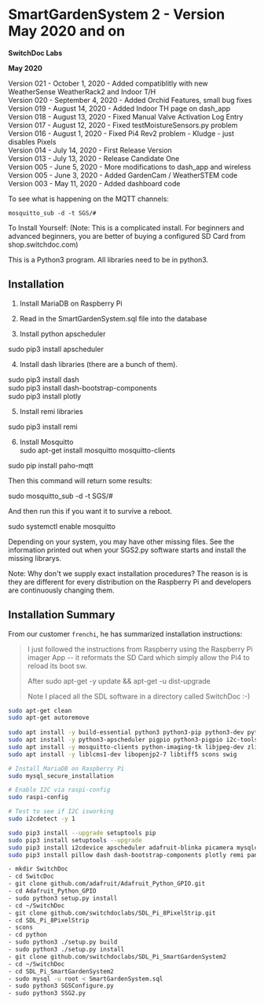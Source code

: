 # SmartGardenSystem 2 - Version May 2020 and on<BR>
**SwitchDoc Labs**
 
**May 2020**

Version 021 - October 1, 2020 - Added compatiblitly with new WeatherSense WeatherRack2 and Indoor T/H<BR>
Version 020 - September 4, 2020 - Added Orchid Features, small bug fixes<BR>
Version 019 - August 14, 2020 - Added Indoor TH page on dash_app<BR> 
Version 018 - August 13, 2020 - Fixed Manual Valve Activation Log Entry<BR> 
Version 017 - August 12, 2020 - Fixed testMoistureSensors.py problem <BR> 
Version 016 - August 1, 2020 - Fixed Pi4 Rev2 problem - Kludge - just disables Pixels<BR>
Version 014 - July 14, 2020 - First Release Version <BR>
Version 013 - July 13, 2020 - Release Candidate One <BR>
Version 005 - June 5, 2020 - More modifications to dash_app and wireless<BR>
Version 005 - June 3, 2020 - Added GardenCam / WeatherSTEM code<BR>
Version 003 - May 11, 2020 - Added dashboard code<BR>

To see what is happening on the MQTT channels:
```
mosquitto_sub -d -t SGS/#
```

To Install Yourself: (Note:  This is a complicated install. For beginners and advanced beginners, you are better of buying a configured SD Card from shop.switchdoc.com)

This is a Python3 program.  All libraries need to be in python3.

## Installation

1) Install MariaDB on Raspberry Pi

2) Read in the SmartGardenSystem.sql file into the database

3) Install python apscheduler<BR>

 sudo pip3 install apscheduler

4) Install dash libraries (there are a bunch of them).

sudo pip3 install dash<BR>
sudo pip3 install dash-bootstrap-components<BR>
sudo pip3 install plotly<BR>

5) Install remi libraries<BR>

sudo pip3 install remi<BR>

6) Install Mosquitto <BR>
sudo apt-get install mosquitto mosquitto-clients

sudo pip install paho-mqtt

Then this command will return some results:

sudo mosquitto_sub -d -t SGS/#

And then run this if you want it to survive a reboot.

sudo systemctl enable mosquitto



Depending on your system, you may have other missing files.   See the information printed out when your SGS2.py software starts and install the missing librarys.
<BR>

Note: Why don't we supply exact installation procedures?  The reason is is they are different for every distribution on the Raspberry Pi and developers are continuously changing them.  

## Installation Summary

From our customer `frenchi`, he has summarized installation instructions:

> I just followed the instructions from Raspberry using the Raspberry Pi imager App -- it reformats the SD Card which 
> simply allow the Pi4 to reload its boot sw.
>
> After sudo apt-get -y update && apt-get -u dist-upgrade
> 
> Note I placed all the SDL software in a directory called SwitchDoc :-)

```bash
sudo apt-get clean
sudo apt-get autoremove
 
sudo apt install -y build-essential python3 python3-pip python3-dev python3-smbus git
sudo apt install -y python3-apscheduler pigpio python3-pigpio i2c-tools mariadb-server mosquitto
sudo apt install -y mosquitto-clients python-imaging-tk libjpeg-dev zlib1g-dev libfreetype6-dev
sudo apt install -y liblcms1-dev libopenjp2-7 libtiff5 scons swig

# Install MariaDB on Raspberry Pi
sudo mysql_secure_installation

# Enable I2C via raspi-config
sudo raspi-config

# Test to see if I2C isworking
sudo i2cdetect -y 1

sudo pip3 install --upgrade setuptools pip
sudo pip3 install setuptools --upgrade
sudo pip3 install i2cdevice apscheduler adafruit-blinka picamera mysqlclient paho-mqtt
sudo pip3 install pillow dash dash-bootstrap-components plotly remi pandas dash_daq

- mkdir SwitchDoc
- cd SwitcDoc
- git clone github.com/adafruit/Adafruit_Python_GPIO.git
- cd Adafruit_Python_GPIO
- sudo python3 setup.py install
- cd ~/SwitchDoc
- git clone github.com/switchdoclabs/SDL_Pi_8PixelStrip.git
- cd SDL_Pi_8PixelStrip
- scons
- cd python
- sudo python3 ./setup.py build
- sudo python3 ./setup.py install
- git clone github.com/switchdoclabs/SDL_Pi_SmartGardenSystem2
- cd ~/SwitchDoc
- cd SDL_Pi_SmartGardenSystem2
- sudo mysql -u root < SmartGardenSystem.sql
- sudo python3 SGSConfigure.py
- sudo python3 SSG2.py
```
